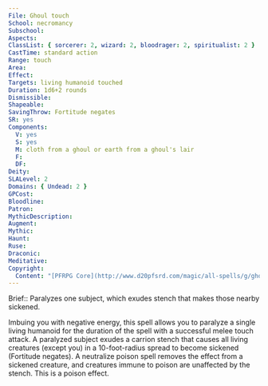 ```yaml
---
File: Ghoul touch
School: necromancy
Subschool: 
Aspects: 
ClassList: { sorcerer: 2, wizard: 2, bloodrager: 2, spiritualist: 2 }
CastTime: standard action
Range: touch
Area: 
Effect: 
Targets: living humanoid touched
Duration: 1d6+2 rounds
Dismissible: 
Shapeable: 
SavingThrow: Fortitude negates
SR: yes
Components:
  V: yes
  S: yes
  M: cloth from a ghoul or earth from a ghoul's lair
  F: 
  DF: 
Deity: 
SLALevel: 2
Domains: { Undead: 2 }
GPCost: 
Bloodline: 
Patron: 
MythicDescription: 
Augment: 
Mythic: 
Haunt: 
Ruse: 
Draconic: 
Meditative: 
Copyright:
  Content: "[PFRPG Core](http://www.d20pfsrd.com/magic/all-spells/g/ghoul-touch)"
---
```

Brief:: Paralyzes one subject, which exudes stench that makes those nearby sickened.

Imbuing you with negative energy, this spell allows you to paralyze a single living humanoid for the duration of the spell with a successful melee touch attack.  A paralyzed subject exudes a carrion stench that causes all living creatures (except you) in a 10-foot-radius spread to become sickened (Fortitude negates). A neutralize poison spell removes the effect from a sickened creature, and creatures immune to poison are unaffected by the stench. This is a poison effect.
